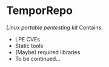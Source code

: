 # TemporRepo
*Linux portable pentesting kit*
Contains:
- LPE CVEs
- Static tools
- (Maybe) required libraries
- To be continued...
